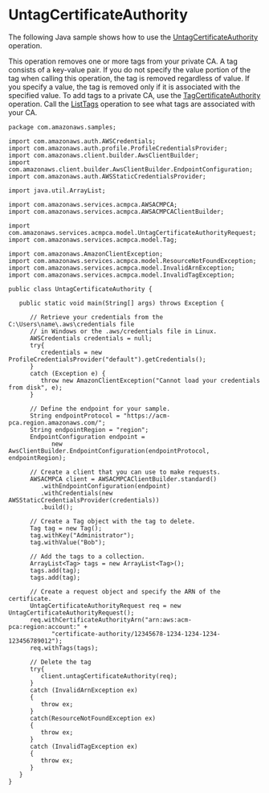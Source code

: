 # UntagCertificateAuthority<a name="JavaApi-UnTagPCA"></a>

The following Java sample shows how to use the [UntagCertificateAuthority](https://docs.aws.amazon.com/acm-pca/latest/APIReference/API_UntagCertificateAuthority.html) operation\.

This operation removes one or more tags from your private CA\. A tag consists of a key\-value pair\. If you do not specify the value portion of the tag when calling this operation, the tag is removed regardless of value\. If you specify a value, the tag is removed only if it is associated with the specified value\. To add tags to a private CA, use the [TagCertificateAuthority](https://docs.aws.amazon.com/acm-pca/latest/APIReference/API_TagCertificateAuthority.html) operation\. Call the [ListTags](https://docs.aws.amazon.com/acm-pca/latest/APIReference/API_ListTags.html) operation to see what tags are associated with your CA\. 

```
package com.amazonaws.samples;

import com.amazonaws.auth.AWSCredentials;
import com.amazonaws.auth.profile.ProfileCredentialsProvider;
import com.amazonaws.client.builder.AwsClientBuilder;
import com.amazonaws.client.builder.AwsClientBuilder.EndpointConfiguration;
import com.amazonaws.auth.AWSStaticCredentialsProvider;

import java.util.ArrayList;

import com.amazonaws.services.acmpca.AWSACMPCA;
import com.amazonaws.services.acmpca.AWSACMPCAClientBuilder;

import com.amazonaws.services.acmpca.model.UntagCertificateAuthorityRequest;
import com.amazonaws.services.acmpca.model.Tag;

import com.amazonaws.AmazonClientException;
import com.amazonaws.services.acmpca.model.ResourceNotFoundException;
import com.amazonaws.services.acmpca.model.InvalidArnException;
import com.amazonaws.services.acmpca.model.InvalidTagException;

public class UntagCertificateAuthority {

   public static void main(String[] args) throws Exception {

      // Retrieve your credentials from the C:\Users\name\.aws\credentials file
      // in Windows or the .aws/credentials file in Linux.
      AWSCredentials credentials = null;
      try{
         credentials = new ProfileCredentialsProvider("default").getCredentials();
      }
      catch (Exception e) {
         throw new AmazonClientException("Cannot load your credentials from disk", e);
      }

      // Define the endpoint for your sample.
      String endpointProtocol = "https://acm-pca.region.amazonaws.com/";
      String endpointRegion = "region";
      EndpointConfiguration endpoint =
            new AwsClientBuilder.EndpointConfiguration(endpointProtocol, endpointRegion);

      // Create a client that you can use to make requests.
      AWSACMPCA client = AWSACMPCAClientBuilder.standard()
         .withEndpointConfiguration(endpoint)
         .withCredentials(new AWSStaticCredentialsProvider(credentials))
         .build();

      // Create a Tag object with the tag to delete.
      Tag tag = new Tag();
      tag.withKey("Administrator");
      tag.withValue("Bob");

      // Add the tags to a collection.
      ArrayList<Tag> tags = new ArrayList<Tag>();
      tags.add(tag);
      tags.add(tag);

      // Create a request object and specify the ARN of the certificate.
      UntagCertificateAuthorityRequest req = new UntagCertificateAuthorityRequest();
      req.withCertificateAuthorityArn("arn:aws:acm-pca:region:account:" +
            "certificate-authority/12345678-1234-1234-1234-123456789012");
      req.withTags(tags);

      // Delete the tag
      try{
         client.untagCertificateAuthority(req);
      }
      catch (InvalidArnException ex)
      {
         throw ex;
      }
      catch(ResourceNotFoundException ex)
      {
         throw ex;
      }
      catch (InvalidTagException ex)
      {
         throw ex;
      }
   }
}
```